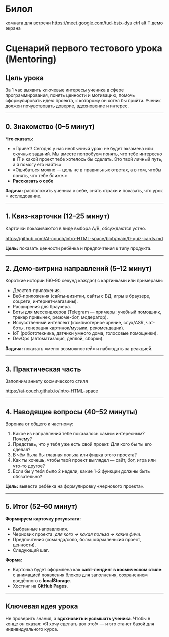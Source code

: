 # Билол 
комната для встречи 
https://meet.google.com/tud-bstx-dyu
ctrl alt T демо экрана
# Сценарий первого тестового урока (Mentoring)

## Цель урока

За 1 час выявить ключевые интересы ученика в сфере программирования, понять ценности и мотивацию, помочь сформулировать идею проекта, к которому он хотел бы прийти. Ученик должен почувствовать доверие, вдохновение и интерес.

---

## 0. Знакомство (0–5 минут)

**Что сказать:**

* «Привет! Сегодня у нас необычный урок: не будет экзамена или скучных заданий. Мы вместе попробуем понять, что тебе интересно в IT и какой проект тебе хотелось бы сделать. Это твой личный путь, а я помогу его найти.»
* «Ошибаться можно — цель не в правильных ответах, а в том, чтобы понять, что тебе ближе.»
* **Рассказать о себе** 

**Задача:** расположить ученика к себе, снять страхи и показать, что урок = исследование.

---

## 1. Квиз-карточки (12–25 минут)

Карточки показываются в виде выбора A/B, обсуждаются устно.

https://github.com/AI-couch/intro-HTML-space/blob/main/0-quiz-cards.md

**Цель:** показать ценности ребёнка и предпочтения к типу продукта.

---

## 2. Демо-витрина направлений (5–12 минут)

Короткие истории (60–90 секунд каждая) с картинками или примерами:

* Десктоп-приложения.
* Веб-приложения (сайты-визитки, сайты с БД, игры в браузере, соцсети, интернет-магазины).
* Расширения для браузера.
* Боты для мессенджеров (Telegram — примеры: учебный помощник, трекер привычек, резюме-бот, модератор).
* Искусственный интеллект (компьютерное зрение, слух/ASR, чат-боты, генерация картинок/музыки, рекомендации).
* IoT (робототехника, датчики умного дома, голосовые помощники).
* DevOps (автоматизация, деплой, сборки).

**Задача:** показать «меню возможностей» и наблюдать за реакцией.

---

## 3. Практическая часть 
Заполним анкету космического стиля 

https://ai-couch.github.io/intro-HTML-space

---

## 4. Наводящие вопросы (40–52 минуты)

Воронка от общего к частному:

1. Какое из направлений тебе показалось самым интересным? Почему?
2. Представь, что у тебя уже есть свой проект. Для кого бы ты его сделал?
3. В чём была бы главная польза или фишка этого проекта?
4. Как ты хочешь, чтобы твой проект выглядел — сайт, бот, игра или что-то другое?
5. Если бы у тебя было 2 недели, какие 1–2 функции должны быть обязательно?

**Цель:** вывести ребёнка на формулировку «чернового проекта».

---

## 5. Итог (52–60 минут)

**Формируем карточку результата:**

* Выбранные направления.
* Черновик проекта: *для кого → какая польза → какие фичи*.
* Предпочтения (команда/соло, большой/маленький проект, ценности).
* Следующий шаг.

**Форма:**

* Карточка будет оформлена как **сайт-лендинг в космическом стиле**: с анимацией появления блоков для заполнения, сохранением введённого в **localStorage**.
* Хостинг на **GitHub Pages**.

---

## Ключевая идея урока

Не проверить знания, а **вдохновить и услышать ученика**. Чтобы в конце он сказал: «Я хочу сделать вот это!» — и это станет базой для индивидуального курса.
